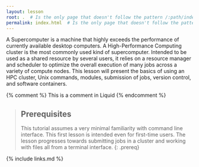 ```yaml
---
layout: lesson
root: .  # Is the only page that doesn't follow the pattern /:path/index.html
permalink: index.html  # Is the only page that doesn't follow the pattern /:path/index.html
---
```

A Supercomputer is a machine that highly exceeds the performance of currently available desktop computers.
A High-Performance Computing cluster is the most commonly used kind of supercomputer.
Intended to be used as a shared resource by several users, it relies on a resource manager and scheduler to optimize the overall execution of many jobs across a variety of compute nodes. This lesson will present the basics of using an HPC cluster, Unix commands, modules, submission of jobs, version control, and software containers.


<!-- this is an html comment -->

{% comment %} This is a comment in Liquid {% endcomment %}

> ## Prerequisites
>
> This tutorial assumes a very minimal familiarity with command line interface. This first lesson is intended even for first-time users. The lesson progresses towards submitting jobs in a cluster and working with files all from a terminal interface.
{: .prereq}

{% include links.md %}
